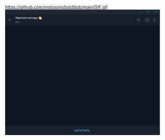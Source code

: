 
https://github.com/motospin/bot/blob/main/GIF.gif
<img src="https://github.com/motospin/bot/blob/main/GIF.gif" /></h1>
